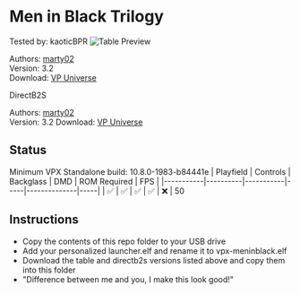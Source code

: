 # Men in Black Trilogy
Tested by: kaoticBPR
![Table Preview](https://vpuniverse.com/screenshots/monthly_2024_05/MIB_desktop.png.ba05743634508486ede44bdf4ebf396c.png)

Authors: [marty02](https://vpuniverse.com/profile/16531-marty02/)  
Version: 3.2  
Download: [VP Universe](https://vpuniverse.com/files/file/20036-men-in-black-trilogy/)

DirectB2S

Authors: [marty02](https://vpuniverse.com/profile/16531-marty02/)   
Version: 3.2 
Download: [VP Universe](https://vpuniverse.com/files/file/20036-men-in-black-trilogy/)


## Status 

Minimum VPX Standalone build: 10.8.0-1983-b84441e
| Playfield | Controls | Backglass | DMD | ROM Required | FPS | 
|-----------|----------|-----------|-----|--------------|-----|
| :white_check_mark: | :white_check_mark: | :white_check_mark: | :white_check_mark: | :x: | 50

## Instructions

- Copy the contents of this repo folder to your USB drive
- Add your personalized launcher.elf and rename it to vpx-meninblack.elf
- Download the table and directb2s versions listed above and copy them into this folder
- "Difference between me and you, I make this look good!"